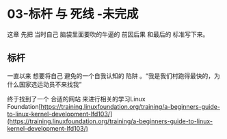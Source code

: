 # 03-标杆 与 死线 -未完成



这章 先把 当时自己 脑袋里面要吹的牛逼的 前因后果 和最后的 标准写下来。

## 标杆

一直以来 想要将自己 避免的一个自我认知的 陷阱 。“我是我们村跑得最快的，为什么国家选运动员不来找我”

终于找到了一个 合适的网站 来进行相关的学习Linux Foundation[https://training.linuxfoundation.org/training/a-beginners-guide-to-linux-kernel-development-lfd103/](https://training.linuxfoundation.org/training/a-beginners-guide-to-linux-kernel-development-lfd103/)





